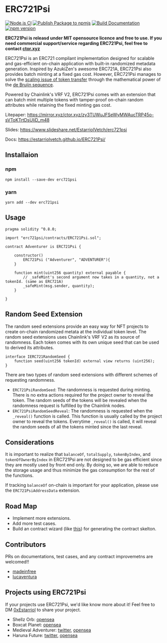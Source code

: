 # ERC721Psi
[![Node.js CI](https://github.com/estarriolvetch/ERC721Psi/actions/workflows/node.js.yml/badge.svg)](https://github.com/estarriolvetch/ERC721Psi/actions/workflows/node.js.yml)
[![Publish Package to npmjs](https://github.com/estarriolvetch/ERC721Psi/actions/workflows/deploy_npm.yml/badge.svg)](https://github.com/estarriolvetch/ERC721Psi/actions/workflows/deploy_npm.yml)
[![Build Documentation](https://github.com/estarriolvetch/ERC721Psi/actions/workflows/make_docs.yml/badge.svg)](https://github.com/estarriolvetch/ERC721Psi/actions/workflows/make_docs.yml)
[![npm version](https://badge.fury.io/js/erc721psi.svg)](https://www.npmjs.com/package/erc721psi)

**ERC721Psi is releasd under MIT opensource licence and free to use. If you need commercial support/service regarding ERC721Psi, feel free to contact [ctor.xyz](https://ctor.xyz)**


ERC721Psi is an ERC721 compilant implementation designed for scalable and gas-efficient on-chain application with built-in randomized metadata generation. Inspired by AzukiZen's awesome ERC721A, ERC721Psi also provides batch minting at a fixed gas cost. However, ERC721Psi manages to solve the [scaling issue of token transfer](https://github.com/chiru-labs/ERC721A/issues/145) through the mathematical power of the [de Bruijn sequence](https://en.wikipedia.org/wiki/De_Bruijn_sequence).

Powered by Chainlink's VRF V2, ERC721Psi comes with an extension that can batch mint multiple tokens with tamper-proof on-chain random attributes while retaining the fixed minting gas cost.

Litepaper: https://mirror.xyz/ctor.xyz/zy3TUWuJFSeWyMWAucTRP45o-sVToKTrtDsUIiD_m48

Slides: https://www.slideshare.net/EstarriolVetch/erc721psi

Docs: https://estarriolvetch.github.io/ERC721Psi/
## Installaion
### npm
```
npm install --save-dev erc721psi
```
### yarn
```
yarn add --dev erc721psi
```
## Usage
```solidity
pragma solidity ^0.8.0;

import "erc721psi/contracts/ERC721Psi.sol";

contract Adventurer is ERC721Psi {

    constructor() 
        ERC721Psi ("Adventurer", "ADVENTURER"){
    }

    function mint(uint256 quantity) external payable {
        // _safeMint's second argument now takes in a quantity, not a tokenId. (same as ERC721A)
        _safeMint(msg.sender, quantity);
    }

}
```

## Random Seed Extension
The random seed extensions provide an easy way for NFT projects to create on-chain randomized metata at the individual token level. The random seed extensions uses Chainlink's VRF V2 as its source of randomness. Each token comes with its own unique seed that can be used to derived its attributes.
```solidity
interface IERC721RandomSeed {
    function seed(uint256 tokenId) external view returns (uint256);
}
```
There are two types of random seed extensions with different schemes of requesting randomness. 
- `ERC721PsiRandomSeed`: The randomness is requested during minting. There is no extra actions required for the project owner to reveal the token. The random seeds of the tokens will be revealed when the randomness request is fulfilled by the Chainlink nodes.
- `ERC721PsiRandomSeedReveal`: The randomness is requested when the `_reveal()` function is called. This function is usually called by the project owner to reveal the tokens. Everytime `_reveal()` is called, it will reveal the random seeds of all the tokens minted since the last reveal.

## Considerations
It is important to realize that `balanceOf`, `totalSupply`, `tokenByIndex`, and `tokenOfOwnerByIndex` in ERC721Psi are not designed to be gas efficient since they are mostly used by front end only. By doing so, we are able to reduce the storage usage and thus minimize the gas consumption for the rest of the functions.

If tracking `balanceOf` on-chain is important for your application, please use the `ERC721PsiAddressData` extension.

## Road Map
- Implement more extensions.
- Add more test cases.
- Build an contract wizard (like [this](https://wizard.openzeppelin.com/#erc721)) for generating the contract skelton. 

## Contributors
PRs on documentations, test cases, and any contract improvemetns are welcomed!!
- [madeinfree](https://github.com/madeinfree)
- [lucaventura](https://github.com/lucaventura)
## Projects using ERC721Psi
If your projects use ERC721Psi, we'd like know more about it!
Feel free to DM [0xEstarriol](https://twitter.com/0xEstarriol) to share your project.
- Shellz Orb: [opensea](https://opensea.io/collection/shellzorb)
- Boxcat Planet: [opensea](https://opensea.io/collection/boxcatplanet-official)
- Medieval Adventurer: [twitter](https://twitter.com/DaoMedieval), [opensea](https://opensea.io/collection/medieval-adventurer/)
- Haruna Future: [twitter](https://twitter.com/HarunaNft), [opensea](https://opensea.io/collection/harunafutureofficial)
